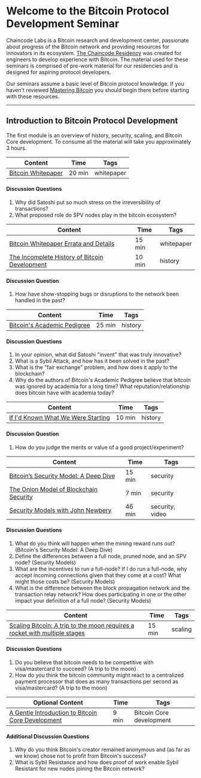 # Welcome to the Bitcoin Protocol Development Seminar


Chaincode Labs is a Bitcoin research and development center, passionate about progress of the Bitcoin network and providing resources for innovators in its ecosystem. [The Chaincode Residency](https://residency.chaincode.com) was created for engineers to develop experience with Bitcoin. The material used for these seminars is comprised of pre-work material for our residencies and is designed for aspiring protocol developers. 

Our seminars assume a basic level of Bitcoin protocol knowledge. If you haven't reviewed [Mastering Bitcoin](https://github.com/bitcoinbook/bitcoinbook) you should begin there before starting with these resources.

<hr>


## **Introduction to Bitcoin Protocol Development**

The first module is an overview of history, security, scaling, and Bitcoin Core development. To consume all the material will take you approximately 3 hours.

| Content                                                                                       | Time  | Tags                    |
|-----------------------------------------------------------------------------------------------|-------|-------------------------|
[Bitcoin Whitepaper](https://bitcoin.org/bitcoin.pdf) | 20 min | whitepaper |

#### Discussion Questions

1. Why did Satoshi put so much stress on the irreversibility of transactions? 
2. What proposed role do SPV nodes play in the bitcoin ecosystem? 


| Content                                                                                       | Time  | Tags                    |
|-----------------------------------------------------------------------------------------------|-------|-------------------------|
[Bitcoin Whitepaper Errata and Details](https://gist.github.com/harding/dabea3d83c695e6b937bf090eddf2bb3) | 15 min | whitepaper |
[The Incomplete History of Bitcoin Development](https://b10c.me/blog/004-the-incomplete-history-of-bitcoin-development/) | 10 min | history |

#### Discussion Question

1. How have show-stopping bugs or disruptions to the network been handled in the past?



| Content                                                                                       | Time  | Tags                    |
|-----------------------------------------------------------------------------------------------|-------|-------------------------|
[Bitcoin's Academic Pedigree](https://queue.acm.org/detail.cfm?id=3136559) | 25 min | history |

#### Discussion Questions

1. In your opinion, what did Satoshi "invent" that was truly innovative? 
2. What is a Sybil Attack, and how has it been solved in the past?
3. What is the "fair exchange" problem, and how does it apply to the blockchain? 
4. Why do the authors of Bitcoin's Academic Pedigree believe that bitcoin was ignored by academia for a long time? What reputation/relationship does bitcoin have with academia today?



| Content                                                                                       | Time  | Tags                    |
|-----------------------------------------------------------------------------------------------|-------|-------------------------|
[If I'd Known What We Were Starting](https://www.linkedin.com/pulse/id-known-what-we-were-starting-ray-dillinger/) | 10 min | history |

#### Discussion Question
1. How do you judge the merits or value of a good project/experiment? 



| Content                                                                                       | Time  | Tags                    |
|-----------------------------------------------------------------------------------------------|-------|-------------------------|
[Bitcoin’s Security Model: A Deep Dive](https://www.coindesk.com/bitcoins-security-model-deep-dive) | 15 min | security |
[The Onion Model of Blockchain Security](https://insights.deribit.com/market-research/the-onion-model-of-blockchain-security-part-1/) | 7 min | security |
[Security Models with John Newbery](http://diyhpl.us/wiki/transcripts/chaincode-labs/2019-06-17-john-newbery-security-models/) | 46 min | security, video |

#### Discussion Questions
1. What do you think will happen when the mining reward runs out? (Bitcoin's Security Model: A Deep Dive)
2. Define the differences between a full node, pruned node, and an SPV node? (Security Models)
3. What are the incentives to run a full-node? If I do run a full-node, why accept incoming connections given that they come at a cost? What might those costs be? (Security Models)
4. What is the difference between the block propagation network and the transaction relay network? How does participating in one or the other impact your definition of a full node? (Security Models)



| Content                                                                                       | Time  | Tags                    |
|-----------------------------------------------------------------------------------------------|-------|-------------------------|
[Scaling Bitcoin: A trip to the moon requires a rocket with multiple stages](https://www.reddit.com/r/Bitcoin/comments/438hx0/a_trip_to_the_moon_requires_a_rocket_with/) | 15 min | scaling |

#### Discussion Questions
1. Do you believe that bitcoin needs to be competitive with visa/mastercard to succeed? (A trip to the moon)
2. How do you think the bitcoin community might react to a centralized payment processor that does as many transactions per second as visa/mastercard? (A trip to the moon)



| Optional Content                                                                              | Time  | Tags                    |
|-----------------------------------------------------------------------------------------------|-------|-------------------------|
[A Gentle Introduction to Bitcoin Core Development](https://bitcointechtalk.com/a-gentle-introduction-to-bitcoin-core-development-fdc95eaee6b8) | 9 min | Bitcoin Core development


#### Additional Discussion Questions
1. Why do you think Bitcoin's creator remained anonymous and (as far as we know) chose not to profit from Bitcoin's success?
2. What is Sybil Resistance and how does proof of work enable Sybil Resistant for new nodes joining the Bitcoin network?

